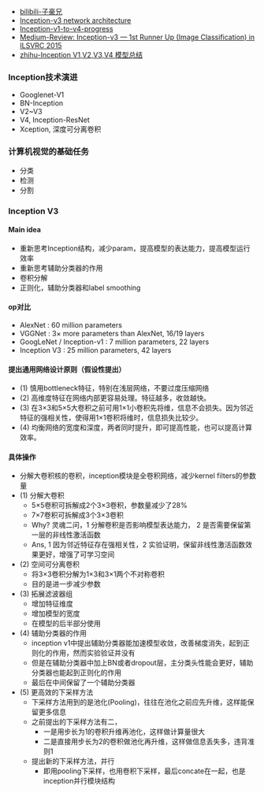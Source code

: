 - [bilibili-子豪兄](https://www.bilibili.com/video/BV1r7411X7LC?p=4)
- [Inception-v3 network architecture](https://miro.medium.com/max/1400/1*gqKM5V-uo2sMFFPDS84yJw.png)
- [Inception-v1-to-v4-progress](https://www.itread01.com/content/1544969366.html)
- [Medium-Review: Inception-v3 — 1st Runner Up (Image Classification) in ILSVRC 2015](https://medium.com/@sh.tsang/review-inception-v3-1st-runner-up-image-classification-in-ilsvrc-2015-17915421f77c)
- [zhihu-Inception V1,V2,V3,V4 模型总结](https://zhuanlan.zhihu.com/p/52802896)

### Inception技术演进
- Googlenet-V1
- BN-Inception
- V2~V3
- V4, Inception-ResNet
- Xception, 深度可分离卷积

### 计算机视觉的基础任务
- 分类
- 检测
- 分割

### Inception V3
#### Main idea
- 重新思考Inception结构，减少param，提高模型的表达能力，提高模型运行效率
- 重新思考辅助分类器的作用
- 卷积分解
- 正则化，辅助分类器和label smoothing

#### op对比
- AlexNet : 60 million parameters
- VGGNet : 3× more parameters than AlexNet, 16/19 layers
- GoogLeNet / Inception-v1 : 7 million parameters, 22 layers
- Inception V3 : 25 million parameters, 42 layers

#### 提出通用网络设计原则（假设性提出）
- (1) 慎用bottleneck特征，特别在浅层网络，不要过度压缩网络
- (2) 高维度特征在网络内部更容易处理。特征越多，收敛越快。
- (3) 在3×3和5×5大卷积之前可用1×1小卷积先将维，信息不会损失。因为邻近特征的强相关性，使得用1×1卷积将维时，信息损失比较少。
- (4) 均衡网络的宽度和深度，两者同时提升，即可提高性能，也可以提高计算效率。

#### 具体操作
- 分解大卷积核的卷积，inception模块是全卷积网络，减少kernel filters的参数量
- (1) 分解大卷积
  - 5×5卷积可拆解成2个3×3卷积，参数量减少了28%
  - 7×7卷积可拆解成3个3×3卷积
  - Why? 灵魂二问，1 分解卷积是否影响模型表达能力， 2 是否需要保留第一层的非线性激活函数
  - Ans, 1 因为邻近特征存在强相关性，2 实验证明，保留非线性激活函数效果更好，增强了可学习空间
- (2) 空间可分离卷积
  - 将3×3卷积分解为1×3和3×1两个不对称卷积
  - 目的是进一步减少参数
- (3) 拓展滤波器组
  - 增加特征维度
  - 增加模型的宽度
  - 在模型的后半部分使用
- (4) 辅助分类器的作用
  - inception v1中提出辅助分类器能加速模型收敛，改善梯度消失，起到正则化的作用，然而实验验证并没有
  - 但是在辅助分类器中加上BN或者dropout层，主分类头性能会更好，辅助分类器也能起到正则化的作用
  - 最后在中间保留了一个辅助分类器
- (5) 更高效的下采样方法
  - 下采样方法用到的是池化(Pooling)，往往在池化之前应先升维，这样能保留更多信息
  - 之前提出的下采样方法有二，
    - 一是用步长为1的卷积升维再池化，这样做计算量很大
    - 二是直接用步长为2的卷积做池化再升维，这样做信息丢失多，违背准则1
  - 提出新的下采样方法，并行
    - 即用pooling下采样，也用卷积下采样，最后concate在一起，也是inception并行模块结构
